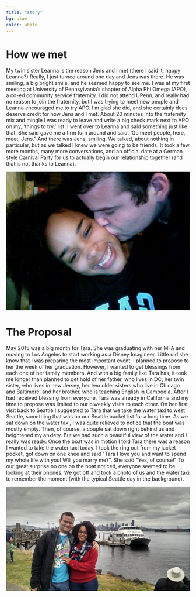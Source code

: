```yaml
---
title: "story"
bg: blue
color: white
---
```


# How we met
My twin sister Leanna is the reason Jens and I met (there I said it, happy Leanna?) Really, I just turned around one day and Jens was there. He was smiling, a big bright smile, and he seemed happy to see me. I was at my first meeting at University of Pennsylvania’s chapter of Alpha Phi Omega (APO), a co-ed community service fraternity. I did not attend UPenn, and really had no reason to join the fraternity, but I was trying to meet new people and Leanna encouraged me to try APO. I’m glad she did, and she certainly does deserve credit for how Jens and I met. About 20 minutes into the fraternity mix and mingle I was ready to leave and write a big check mark next to APO on my, ‘things to try,’ list. I went over to Leanna and said something just like that. She said gave me a firm turn around and said, ‘Go meet people, here, meet, Jens.” And there was Jens, smiling. We talked, about nothing in particular, but as we talked I knew we were going to be friends. It took a few more months, many more conversations, and an official date at a German style Carnival Party for us to actually begin our relationship together (and that is not thanks to Leanna).
<div class="middle">
<img src="img/us/kiss.jpg" alt="how we met" title="how we met">
</div>

# The Proposal
May 2015 was a big month for Tara. She was graduating with her MFA and moving to Los Angeles to start working as a Disney Imagineer. Little did she know that I was preparing the most important event. I planned to propose to her the week of her graduation. However, I wanted to get blessings from each one of her family members. And with a big family like Tara has, it took me longer than planned to get hold of her father, who lives in DC, her twin sister, who lives in new Jersey, her two older sisters who live in Chicago and Baltimore, and her brother, who is teaching English in Cambodia. After I had received blessing from everyone, Tara was already in California and my time to propose was limited to our biweekly visits to each other. On her first visit back to Seattle I suggested to Tara that we take the water taxi to west Seattle, something that was on our Seattle bucket list for a long time. As we sat down on the water taxi, I was quite relieved to notice that the boat was mostly empty. Then, of course, a couple sat down right behind us and heightened my anxiety. But we had such a beautiful view of the water and I really was ready. Once the boat was in motion I told Tara there was a reason I wanted to take the water taxi today. I took the ring out from my jacket pocket, got down on one knee and said "Tara I love you and want to spend my whole life with you! Will you marry me?". She said "Yes, of course!" To our great surprise no one on the boat noticed, everyone seemed to be looking at their phones. We got off and took a photo of us and the water taxi to remember the moment (with the typical Seattle day in the background).
<div>
<img src="img/us/engagement.jpg" alt="Our engagement happened under a typical Seattle skyline." title="engagement" />
</div>

